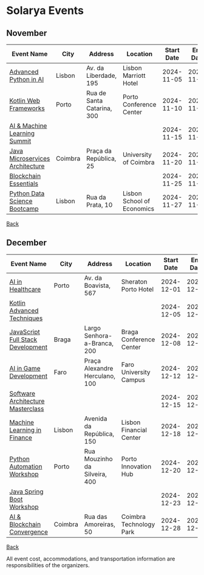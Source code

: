 # Solarya Events

## November

| Event Name | City  | Address  | Location | Start Date | End Date | Type |
|------------|-------|----------|----------|:----------:|:--------:|------|
| [Advanced Python in AI](https://advancedpythoninai.com) | Lisbon | Av. da Liberdade, 195 | Lisbon Marriott Hotel | 2024-11-05  | 2024-11-05 | ON_SITE |
| [Kotlin Web Frameworks](https://kotlinwebframeworks.com) | Porto | Rua de Santa Catarina, 300 | Porto Conference Center | 2024-11-10  | 2024-11-10 | ON_SITE |
| [AI & Machine Learning Summit](https://aimachinelearningsummit.com) |  |  |  | 2024-11-15  | 2024-11-15 | ONLINE |
| [Java Microservices Architecture](https://javamicroservicesarchitecture.com) | Coimbra | Praça da República, 25 | University of Coimbra | 2024-11-20  | 2024-11-20 | ON_SITE |
| [Blockchain Essentials](https://blockchainessentials.com) |  |  |  | 2024-11-25  | 2024-11-25 | ONLINE |
| [Python Data Science Bootcamp](https://pythondatasciencebootcamp.com) | Lisbon | Rua da Prata, 10 | Lisbon School of Economics | 2024-11-27  | 2024-11-27 | HYBRID |

[Back](../README.md)

## December

| Event Name | City  | Address  | Location | Start Date | End Date | Type |
|------------|-------|----------|----------|:----------:|:--------:|------|
| [AI in Healthcare](https://aiinhealthcare.com) | Porto | Av. da Boavista, 567 | Sheraton Porto Hotel | 2024-12-01  | 2024-12-01 | ON_SITE |
| [Kotlin Advanced Techniques](https://kotlinadvancedtechniques.com) |  |  |  | 2024-12-05  | 2024-12-05 | ONLINE |
| [JavaScript Full Stack Development](https://javascriptfullstackdevelopment.com) | Braga | Largo Senhora-a-Branca, 200 | Braga Conference Center | 2024-12-08  | 2024-12-08 | ON_SITE |
| [AI in Game Development](https://aiingamedevelopment.com) | Faro | Praça Alexandre Herculano, 100 | Faro University Campus | 2024-12-12  | 2024-12-12 | HYBRID |
| [Software Architecture Masterclass](https://softwarearchitecturemasterclass.com) |  |  |  | 2024-12-15  | 2024-12-15 | ONLINE |
| [Machine Learning in Finance](https://machinelearninginfinance.com) | Lisbon | Avenida da República, 150 | Lisbon Financial Center | 2024-12-18  | 2024-12-18 | ON_SITE |
| [Python Automation Workshop](https://pythonautomationworkshop.com) | Porto | Rua Mouzinho da Silveira, 400 | Porto Innovation Hub | 2024-12-20  | 2024-12-20 | HYBRID |
| [Java Spring Boot Workshop](https://javaspringbootworkshop.com) |  |  |  | 2024-12-23  | 2024-12-23 | ONLINE |
| [AI & Blockchain Convergence](https://aiblockchainconvergence.com) | Coimbra | Rua das Amoreiras, 50 | Coimbra Technology Park | 2024-12-28  | 2024-12-28 | ON_SITE |

[Back](../README.md)


All event cost, accommodations, and transportation information are responsibilities of the organizers.